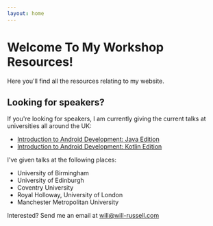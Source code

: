 ```yaml
---
layout: home
---
```

# Welcome To My Workshop Resources!

Here you'll find all the resources relating to my website.


## Looking for speakers?

If you're looking for speakers, I am currently giving the current talks at universities all around the UK:

- [Introduction to Android Development: Java Edition](/android-java)
- [Introduction to Android Development: Kotlin Edition](/android-kotlin)

I've given talks at the following places:
- University of Birmingham
- University of Edinburgh
- Coventry University
- Royal Holloway, University of London
- Manchester Metropolitan University

Interested? Send me an email at [will@will-russell.com](mailto:will@will-russell.com)

